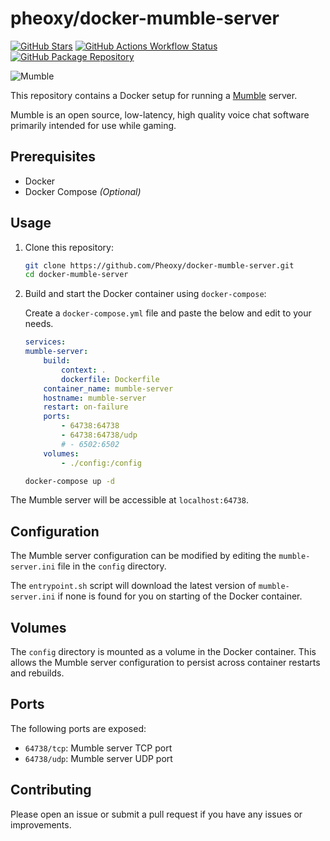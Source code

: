 # pheoxy/docker-mumble-server

[![GitHub Stars](https://img.shields.io/github/stars/pheoxy/docker-mumble-server.svg?color=94398d&labelColor=555555&logoColor=ffffff&style=for-the-badge&logo=github)](https://github.com/pheoxy/docker-mumble-server)
[![GitHub Actions Workflow Status](https://img.shields.io/github/actions/workflow/status/pheoxy/docker-mumble-server/docker-publish.yml?style=for-the-badge&logo=github&logoColor=ffffff&label=pheoxy&labelColor=555555)](https://github.com/Pheoxy/docker-mumble-server/actions)
[![GitHub Package Repository](https://img.shields.io/static/v1.svg?color=94398d&labelColor=555555&logoColor=ffffff&style=for-the-badge&label=pheoxy&message=GitHub%20Package&logo=github)](https://github.com/pheoxy/docker-mumble-server/packages)

![Mumble](https://avatars.githubusercontent.com/u/639008?s=200&v=4)

This repository contains a Docker setup for running a [Mumble](https://www.mumble.info/) server.

Mumble is an open source, low-latency, high quality voice chat software primarily intended for use while gaming.

## Prerequisites

- Docker
- Docker Compose *(Optional)*

## Usage

1. Clone this repository:

    ```bash
    git clone https://github.com/Pheoxy/docker-mumble-server.git
    cd docker-mumble-server
    ```

2. Build and start the Docker container using `docker-compose`:

    Create a `docker-compose.yml` file and paste the below and edit to your needs.

    ```yaml
    services:
    mumble-server:
        build:
            context: .
            dockerfile: Dockerfile
        container_name: mumble-server
        hostname: mumble-server
        restart: on-failure
        ports:
            - 64738:64738
            - 64738:64738/udp
            # - 6502:6502
        volumes:
            - ./config:/config

    ```

    ```bash
    docker-compose up -d
    ```

The Mumble server will be accessible at `localhost:64738`.

## Configuration

The Mumble server configuration can be modified by editing the `mumble-server.ini` file in the `config` directory.

The `entrypoint.sh` script will download the latest version of `mumble-server.ini` if none is found for you on starting of the Docker container.

## Volumes

The `config` directory is mounted as a volume in the Docker container. This allows the Mumble server configuration to persist across container restarts and rebuilds.

## Ports

The following ports are exposed:

- `64738/tcp`: Mumble server TCP port
- `64738/udp`: Mumble server UDP port

## Contributing

Please open an issue or submit a pull request if you have any issues or improvements.
